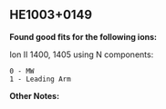 ## HE1003+0149
**Found good fits for the following ions:**

Ion II 1400, 1405 using N components:
```
0 - MW
1 - Leading Arm
```


**Other Notes:**

